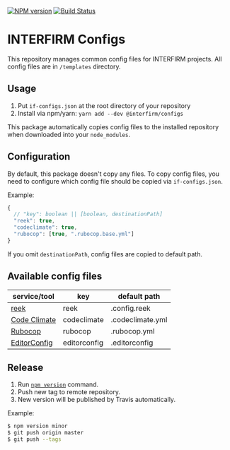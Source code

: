 [![NPM version](https://img.shields.io/npm/v/@interfirm/configs.svg)](https://www.npmjs.com/package/@interfirm/configs)
[![Build Status](https://travis-ci.com/interfirm/configs.svg?token=z7WQGZviWBM4zmGAt52E)](https://travis-ci.com/interfirm/configs)

# INTERFIRM Configs

This repository manages common config files for INTERFIRM projects.
All config files are in `/templates` directory.

## Usage

1. Put `if-configs.json` at the root directory of your repository
1. Install via npm/yarn: `yarn add --dev @interfirm/configs`

This package automatically copies config files to the installed repository when downloaded into your `node_modules`.

## Configuration

By default, this package doesn't copy any files.
To copy config files, you need to configure which config file should be copied via `if-configs.json`.

Example:

```js
{
  // "key": boolean || [boolean, destinationPath]
  "reek": true,
  "codeclimate": true,
  "rubocop": [true, ".rubocop.base.yml"]
}
```

If you omit `destinationPath`, config files are copied to default path.

## Available config files

| service/tool | key | default path |
| --- | --- | --- |
| [reek](https://github.com/troessner/reek) | reek | .config.reek |
| [Code Climate](https://codeclimate.com/) | codeclimate | .codeclimate.yml |
| [Rubocop](https://github.com/bbatsov/rubocop) | rubocop | .rubocop.yml |
| [EditorConfig](http://editorconfig.org/) | editorconfig | .editorconfig |

## Release

1. Run [`npm version`](https://docs.npmjs.com/cli/version) command.
2. Push new tag to remote repository.
3. New version will be published by Travis automatically.

Example:

``` sh
$ npm version minor
$ git push origin master
$ git push --tags
```
